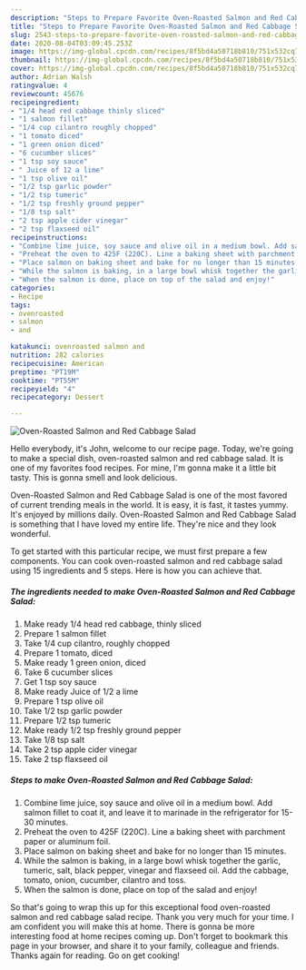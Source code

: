 ```yaml
---
description: "Steps to Prepare Favorite Oven-Roasted Salmon and Red Cabbage Salad"
title: "Steps to Prepare Favorite Oven-Roasted Salmon and Red Cabbage Salad"
slug: 2543-steps-to-prepare-favorite-oven-roasted-salmon-and-red-cabbage-salad
date: 2020-08-04T03:09:45.253Z
image: https://img-global.cpcdn.com/recipes/8f5bd4a50718b810/751x532cq70/oven-roasted-salmon-and-red-cabbage-salad-recipe-main-photo.jpg
thumbnail: https://img-global.cpcdn.com/recipes/8f5bd4a50718b810/751x532cq70/oven-roasted-salmon-and-red-cabbage-salad-recipe-main-photo.jpg
cover: https://img-global.cpcdn.com/recipes/8f5bd4a50718b810/751x532cq70/oven-roasted-salmon-and-red-cabbage-salad-recipe-main-photo.jpg
author: Adrian Walsh
ratingvalue: 4
reviewcount: 45676
recipeingredient:
- "1/4 head red cabbage thinly sliced"
- "1 salmon fillet"
- "1/4 cup cilantro roughly chopped"
- "1 tomato diced"
- "1 green onion diced"
- "6 cucumber slices"
- "1 tsp soy sauce"
- " Juice of 12 a lime"
- "1 tsp olive oil"
- "1/2 tsp garlic powder"
- "1/2 tsp tumeric"
- "1/2 tsp freshly ground pepper"
- "1/8 tsp salt"
- "2 tsp apple cider vinegar"
- "2 tsp flaxseed oil"
recipeinstructions:
- "Combine lime juice, soy sauce and olive oil in a medium bowl. Add salmon fillet to coat it, and leave it to marinade in the refrigerator for 15-30 minutes."
- "Preheat the oven to 425F (220C). Line a baking sheet with parchment paper or aluminum foil."
- "Place salmon on baking sheet and bake for no longer than 15 minutes."
- "While the salmon is baking, in a large bowl whisk together the garlic, tumeric, salt, black pepper, vinegar and flaxseed oil. Add the cabbage, tomato, onion, cucumber, cilantro and toss."
- "When the salmon is done, place on top of the salad and enjoy!"
categories:
- Recipe
tags:
- ovenroasted
- salmon
- and

katakunci: ovenroasted salmon and 
nutrition: 282 calories
recipecuisine: American
preptime: "PT19M"
cooktime: "PT55M"
recipeyield: "4"
recipecategory: Dessert

---
```



![Oven-Roasted Salmon and Red Cabbage Salad](https://img-global.cpcdn.com/recipes/8f5bd4a50718b810/751x532cq70/oven-roasted-salmon-and-red-cabbage-salad-recipe-main-photo.jpg)

Hello everybody, it's John, welcome to our recipe page. Today, we're going to make a special dish, oven-roasted salmon and red cabbage salad. It is one of my favorites food recipes. For mine, I'm gonna make it a little bit tasty. This is gonna smell and look delicious.



Oven-Roasted Salmon and Red Cabbage Salad is one of the most favored of current trending meals in the world. It is easy, it is fast, it tastes yummy. It's enjoyed by millions daily. Oven-Roasted Salmon and Red Cabbage Salad is something that I have loved my entire life. They're nice and they look wonderful.


To get started with this particular recipe, we must first prepare a few components. You can cook oven-roasted salmon and red cabbage salad using 15 ingredients and 5 steps. Here is how you can achieve that.

<!--inarticleads1-->

##### The ingredients needed to make Oven-Roasted Salmon and Red Cabbage Salad:

1. Make ready 1/4 head red cabbage, thinly sliced
1. Prepare 1 salmon fillet
1. Take 1/4 cup cilantro, roughly chopped
1. Prepare 1 tomato, diced
1. Make ready 1 green onion, diced
1. Take 6 cucumber slices
1. Get 1 tsp soy sauce
1. Make ready  Juice of 1/2 a lime
1. Prepare 1 tsp olive oil
1. Take 1/2 tsp garlic powder
1. Prepare 1/2 tsp tumeric
1. Make ready 1/2 tsp freshly ground pepper
1. Take 1/8 tsp salt
1. Take 2 tsp apple cider vinegar
1. Take 2 tsp flaxseed oil




<!--inarticleads2-->

##### Steps to make Oven-Roasted Salmon and Red Cabbage Salad:

1. Combine lime juice, soy sauce and olive oil in a medium bowl. Add salmon fillet to coat it, and leave it to marinade in the refrigerator for 15-30 minutes.
1. Preheat the oven to 425F (220C). Line a baking sheet with parchment paper or aluminum foil.
1. Place salmon on baking sheet and bake for no longer than 15 minutes.
1. While the salmon is baking, in a large bowl whisk together the garlic, tumeric, salt, black pepper, vinegar and flaxseed oil. Add the cabbage, tomato, onion, cucumber, cilantro and toss.
1. When the salmon is done, place on top of the salad and enjoy!




So that's going to wrap this up for this exceptional food oven-roasted salmon and red cabbage salad recipe. Thank you very much for your time. I am confident you will make this at home. There is gonna be more interesting food at home recipes coming up. Don't forget to bookmark this page in your browser, and share it to your family, colleague and friends. Thanks again for reading. Go on get cooking!
